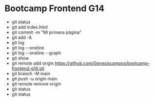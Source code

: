 # Bootcamp Frontend G14
* git status
* git add index.html
* git commit -m "Mi primera página"
* git add -A
* git log
* git log --oneline
* git log --oneline --graph
* git show <hash>
* git remote add origin https://github.com/Genesiscampos/bootcamp-frontend-g14.git
* git branch -M main
* git push -u origin main
* git remote remove origin
* git status
* git status
